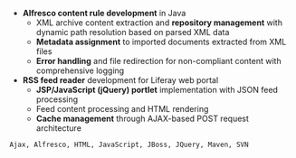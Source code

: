 - **Alfresco content rule development** in Java
  - XML archive content extraction and **repository management** with dynamic path resolution based on parsed XML data
  - **Metadata assignment** to imported documents extracted from XML files
  - **Error handling** and file redirection for non-compliant content with comprehensive logging
- **RSS feed reader** development for Liferay web portal
  - **JSP/JavaScript (jQuery) portlet** implementation with JSON feed processing
  - Feed content processing and HTML rendering
  - **Cache management** through AJAX-based POST request architecture

```text
Ajax, Alfresco, HTML, JavaScript, JBoss, JQuery, Maven, SVN
```
